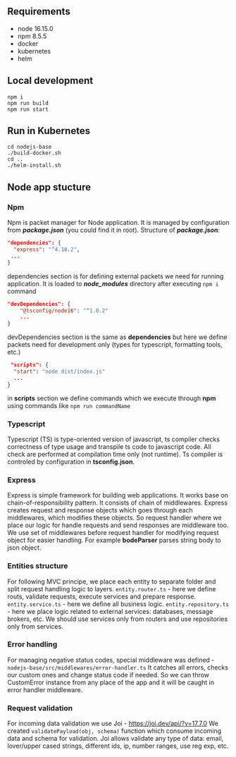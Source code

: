 ## Requirements

- node 16.15.0
- npm 8.5.5
- docker
- kubernetes
- helm

## Local development

```shell
npm i
npm run build
npm run start
```

## Run in Kubernetes

```shell
cd nodejs-base
./build-docker.sh
cd ..
./helm-install.sh
```

## Node app stucture

### Npm

Npm is packet manager for Node application. It is managed by configuration from ***package.json*** (you could find it in root).
Structure of ***package.json***:
```json
"dependencies": {
  "express": "^4.18.2",
 ...
}
```
dependencies section is for defining external packets we need for running application. It is loaded to ***node_modules*** directory after executing ```npm i``` command

```json
"devDependencies": {
    "@tsconfig/node16": "^1.0.2"
    ...
}
```
devDependencies section is the same as **dependencies** but here we define packets need for development only (types for typescript, formatting tools, etc.)

```json
 "scripts": {
  "start": "node dist/index.js"
  ...
}
```
in **scripts** section we define commands which we execute through **npm** using commands like ```npm run commandName```

### Typescript

Typescript (TS) is type-oriented version of javascript, ts compiler checks correctness of type usage and transpile ts code to javascript code.
All check are performed at compilation time only (not runtime). Ts compiler is controled by configuration in **tsconfig.json**.

### Express

Express is simple framework for building web applications. It works base on chain-of-responsibility pattern. 
It consists of chain of middlewares. Express creates request and response objects which goes through each middlewares, which modifies these objects. 
So request handler where we place our logic for handle requests and send responses are middleware too.
We use set of middlewares before request handler for modifying request object for easier handling. For example **bodeParser** parses string body to json object. 

### Entities structure

For following MVC principe, we place each entity to separate folder and split request handling logic to layers.
```entity.router.ts``` - here we define routs, validate requests, execute services and prepare response.
```entity.service.ts``` - here we define all business logic.
```entity.repository.ts``` - here we place logic related to external services: databases, message brokers, etc.
We should use services only from routers and use repositories only from services. 

### Error handling

For managing negative status codes, special middleware was defined - ```nodejs-base/src/middlewares/error-handler.ts```
It catches all errors, checks our custom ones and change status code if needed. So we can throw CustomError instance from any place of the app and it will be caught in error handler middleware.

### Request validation

For incoming data validation we use Joi - https://joi.dev/api/?v=17.7.0
We created ```validatePayload(obj, schema)``` function which consume incoming data and schema for validation.
Joi allows validate any type of data: email, lover/upper cased strings, different ids, ip, number ranges, use reg exp, etc.
